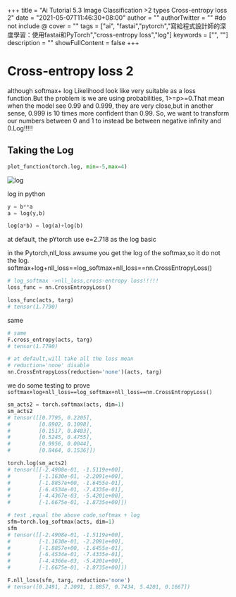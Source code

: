 +++
title = "Ai Tutorial 5.3 Image Classification >2 types Cross-entropy loss 2"
date = "2021-05-07T11:46:30+08:00"
author = ""
authorTwitter = "" #do not include @
cover = ""
tags = ["ai", "fastai","pytorch","寫給程式設計師的深度學習：使用fastai和PyTorch","cross-entropy loss","log"]
keywords = ["", ""]
description = ""
showFullContent = false
+++
# Cross-entropy loss 2

although softmax+ log Likelihood look like very suitable as a loss function.But the problem is we are using probabilities, 1>=p>=0.That mean when the model see 0.99 and 0.999, they are very close,but in another sense, 0.999 is 10 times more confident than 0.99. So, we want to transform our numbers between 0 and 1 to instead be between negative infinity and 0.Log!!!!!

## Taking the Log

```py
plot_function(torch.log, min=-5,max=4)
```

![log](/img/ai_t/t1/log.PNG)

log in python

```py
y = b**a
a = log(y,b)
```

```py
log(a*b) = log(a)+log(b)
```

at default, the pYtorch use e=2.718 as the log basic

in the Pytorch,nll_loss awsume you get the log of the softmax,so it do not the log.
softmax+log+nll_loss==log_softmax+nll_loss==nn.CrossEntropyLoss()

```py
# log_softmax ->nll_loss,cross-entropy loss!!!!!
loss_func = nn.CrossEntropyLoss()

```

```py
loss_func(acts, targ)
# tensor(1.7790)
```

same

```py
# same
F.cross_entropy(acts, targ)
# tensor(1.7790)
```

```py
# at default,will take all the loss mean
# reduction='none' disable
nn.CrossEntropyLoss(reduction='none')(acts, targ)
```

we do some testing to prove `softmax+log+nll_loss==log_softmax+nll_loss==nn.CrossEntropyLoss()`

```py
sm_acts2 = torch.softmax(acts, dim=1)
sm_acts2
# tensor([[0.7795, 0.2205],
#         [0.8902, 0.1098],
#         [0.1517, 0.8483],
#         [0.5245, 0.4755],
#         [0.9956, 0.0044],
#         [0.8464, 0.1536]])
```

```py
torch.log(sm_acts2)
# tensor([[-2.4908e-01, -1.5119e+00],
#         [-1.1630e-01, -2.2091e+00],
#         [-1.8857e+00, -1.6455e-01],
#         [-6.4534e-01, -7.4335e-01],
#         [-4.4367e-03, -5.4201e+00],
#         [-1.6675e-01, -1.8735e+00]])
```

```py
# test ,equal the above code,softmax + log
sfm=torch.log_softmax(acts, dim=1)
sfm
# tensor([[-2.4908e-01, -1.5119e+00],
#         [-1.1630e-01, -2.2091e+00],
#         [-1.8857e+00, -1.6455e-01],
#         [-6.4534e-01, -7.4335e-01],
#         [-4.4366e-03, -5.4201e+00],
#         [-1.6675e-01, -1.8735e+00]])
```

```py
F.nll_loss(sfm, targ, reduction='none')
# tensor([0.2491, 2.2091, 1.8857, 0.7434, 5.4201, 0.1667])
```
